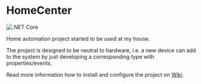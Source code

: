 # HomeCenter

![.NET Core](https://github.com/iberisoft/HomeCenter/workflows/.NET%20Core/badge.svg)

Home automation project started to be used at my house.

The project is designed to be neutral to hardware, i.e. a new device can add to the system by just developing a corresponding type
with properties/events.

Read more information how to install and configure the project on [Wiki](https://github.com/iberisoft/HomeCenter/wiki).
